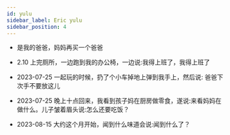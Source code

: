 ```yaml
---
id: yulu
sidebar_label: Eric yulu
sidebar_position: 4
---
```


- 是我的爸爸，妈妈再买一个爸爸

- 2.10 上完厕所，一边跑到我的办公椅，一边说:我得上班了，我得上班了
- 2023-07-25 一起玩的时候，扔了个小车掉地上弹到我手上，然后说: 爸爸下次手不要放这儿
- 2023-07-25 晚上十点回来，我看到孩子妈在厨房做零食，遂说:来看妈妈在做什么。儿子皱着眉头说:怎么还要吃饭？
- 2023-08-15 大约这个月开始，闻到什么味道会说:闻到什么了？